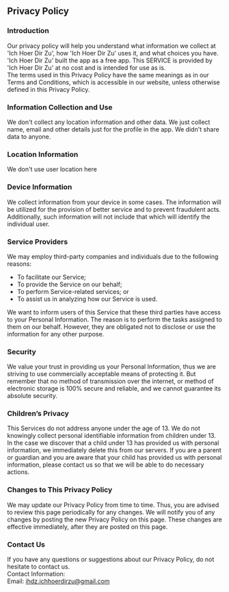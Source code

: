 Privacy Policy  
----------------

### Introduction  
Our privacy policy will help you understand what information we collect at 'Ich Hoer Dir Zu', how 'Ich Hoer Dir Zu' uses it, and what choices you have.
'Ich Hoer Dir Zu' built the  app as a free app. This SERVICE is provided by 'Ich Hoer Dir Zu' at no cost and is intended for use as is.  
The terms used in this Privacy Policy have the same meanings as in our Terms and Conditions, which is accessible in our website, unless otherwise  defined in this Privacy Policy.

### Information Collection and Use  
We don't collect any location information and other data. We just collect name, email and other details just for the profile in the app. We didn't share data to anyone.


### Location Information  
We don't use user location here

### Device Information  
We collect information from your device in some cases. The information will be utilized for the provision of better service and to prevent fraudulent acts. Additionally, such information will not include that which will identify the individual user.  

### Service Providers  
We may employ third-party companies and individuals due to the following reasons:  
* To facilitate our Service;
* To provide the Service on our behalf;
* To perform Service-related services; or
* To assist us in analyzing how our Service is used.  

We want to inform users of this Service that these third parties have access to your Personal Information. The reason is to perform the tasks assigned to them on our behalf. However, they are obligated not to disclose or use the information for any other purpose.  

### Security  
We value your trust in providing us your Personal Information, thus we are striving to use commercially acceptable means of protecting it. But remember that no method of transmission over  the internet, or method of electronic storage is 100% secure and reliable, and we cannot guarantee its absolute security.  

### Children’s Privacy  
This Services do not address anyone under the age of 13. We do not knowingly collect personal identifiable information from children under 13. In the case we discover that a child under 13 has provided us with personal information, we immediately delete this from our servers. If you  are  a  parent  or  guardian and you are aware that your child has provided us with personal information, please contact us so that we will be able to do necessary actions.  

### Changes to This Privacy Policy  
We may update our Privacy Policy from time to time. Thus, you are advised to review this page periodically for any changes. We will notify you of any changes by posting the new Privacy Policy on this page. These changes are effective immediately, after they are posted on this page.  

### Contact Us  
If you have any questions or suggestions about our Privacy Policy, do not hesitate to contact us.  
Contact Information:  
Email: ihdz.ichhoerdirzu@gmail.com
